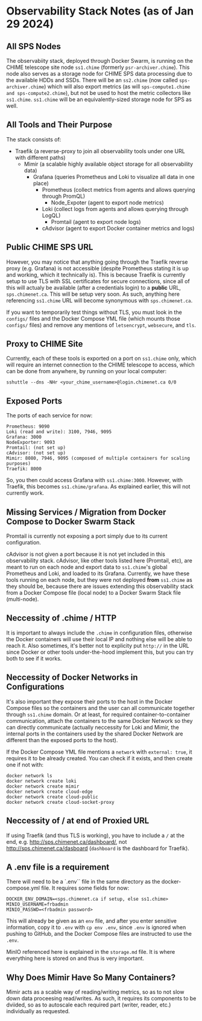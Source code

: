 # Observability Stack Notes (as of Jan 29 2024)

## All SPS Nodes

The observabiity stack, deployed through Docker Swarm, is running on the CHIME telescope site node `ss1.chime` (formerly `psr-archiver.chime`). This node also serves as a storage node for CHIME SPS data processing due to the available HDDs and SSDs. There will be an `ss2.chime` (now called `sps-archiver.chime`) which will also export metrics (as will `sps-compute1.chime and sps-compute2.chime`), but not be used to host the metric collectors like `ss1.chime`. `ss1.chime` will be an equivalently-sized storage node for SPS as well.

## All Tools and Their Purpose

The stack consists of:
- Traefik (a reverse-proxy to join all observability tools under one URL with different paths)
    - Mimir (a scalable highly available object storage for all observability data)
        - Grafana (queries Prometheus and Loki to visualize all data in one place)
            - Prometheus (collect metrics from agents and allows querying through PromQL)
                - Node_Expoter (agent to export node metrics)
            - Loki (collect logs from agents and allows querying through LogQL)
                - Promtail (agent to export node logs)
            - cAdvisor (agent to export Docker container metrics and logs)

## Public CHIME SPS URL

However, you may notice that anything going through the Traefik reverse proxy (e.g. Grafana) is not accessible (despite Prometheus stating it is up and working, which it technically is). This is because Traefik is currently setup to use TLS with SSL certificates for secure connections, since all of this will actualy be available (after a credentials login) to a **public** URL, `sps.chimenet.ca`. This will be setup very soon. As such, anything here referencing `ss1.chime` URL will become synonymous with `sps.chimenet.ca`. 

If you want to temporarily test things without TLS, you must look in the `configs/` files and the Docker Compose YML file (which mounts those `configs/` files) and remove any mentions of `letsencrypt`, `websecure`, and `tls`.

## Proxy to CHIME Site

Currently, each of these tools is exported on a port on `ss1.chime` only, which will require an internet
connection to the CHIME telescope to access, which can be done from anywhere, by running on your
local computer:
```
sshuttle --dns -NHr <your_chime_username>@login.chimenet.ca 0/0
```

## Exposed Ports

The ports of each service for now:
```
Prometheus: 9090
Loki (read and write): 3100, 7946, 9095
Grafana: 3000
NodeExporter: 9093
Promtail: (not set up)
cAdvisor: (not set up)
Mimir: 8080, 7946, 9095 (composed of multiple containers for scaling purposes)
Traefik: 8000
```

So, you then could access Grafana with `ss1.chime:3000`. However, with Traefik, this becomes `ss1.chime/grafana`. As explained earlier, this will not currently work.

## Missing Services / Migration from Docker Compose to Docker Swarm Stack

Promtail is currently not exposing a port simply due to its current configuration.

cAdvisor is not given a port because it is not yet included in this observability stack. cAdvisor, like other tools listed
here (Promtail, etc), are meant to run on each node and export data to `ss1.chime`'s global Prometheus and Loki, and loaded to its Grafana. Currently, we have these tools running on each node, but they were not deployed **from** `ss1.chime` as they should be, because there are issues extending this observability stack from a Docker Compose file (local node) to a Docker Swarm Stack file (multi-node).

## Neccessity of .chime / HTTP

It is important to always include the `.chime` in configuration files, otherwise the Docker containers will use their local IP and nothing else will be able to reach it. Also sometimes, it's better not to explicity put `http://` in the URL since Docker or other tools under-the-hood implement this, but you can try both to see if it works.

## Neccessity of Docker Networks in Configurations

It's also important they expose their ports to the host in the Docker Compose files so the containers and the user can all communicate together through `ss1.chime` domain. Or at least, for required container-to-container communication, attach the containers to the same Docker Network so they can directly communicate (actually neccessity for Loki and Mimir, the internal ports in the containers used by the shared Docker Network are different than the exposed ports to the host).

If the Docker Compose YML file mentions a `network` with `external: true`, it requires it to be already created. You can check if it exists, and then create one if not with:
```
docker network ls
docker network create loki
docker network create mimir
docker network create cloud-edge
docker network create cloud-public
docker network create cloud-socket-proxy
```

## Neccessity of / at end of Proxied URL

If using Traefik (and thus TLS is working), you have to include a `/` at the end, e.g. http://sps.chimenet.ca/dashboard/, not http://sps.chimenet.ca/dasboard (`dashboard` is the dashboard for Traefik). 

## A .env file is a requirement

There will need to be a `.env`` file in the same directory as the docker-compose.yml file. It requires some fields for now:
```
DOCKER_ENV_DOMAIN=<sps.chimenet.ca if setup, else ss1.chime>
MINIO_USERNAME=frbadmin
MINIO_PASSWD=<frbadmin password>
```

This will already be given as an `env` file, and after you enter sensitive information, copy it to `.env` with `cp env .env`, since 
`.env` is ignored when pushing to GitHub, and the Docker Compose files are instructed to use the `.env`.

MinIO referenced here is explained in the `storage.md` file. It is where everything here is stored on and thus is very important.

## Why Does Mimir Have So Many Containers?

Mimir acts as a scable way of reading/writing metrics, so as to not slow down data proceesing read/writes. As such, it requires its components to be dviided, so as to autoscale each required part (writer, reader, etc.) individually as requested. 









